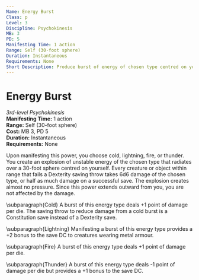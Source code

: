 ```yaml
---
Name: Energy Burst
Class: p
Level: 3
Discipline: Psychokinesis
MB: 3
PD: 5
Manifesting Time: 1 action
Range: Self (30-foot sphere)
Duration: Instantaneous
Requirements: None
Short Description: Produce burst of energy of chosen type centred on yourself
---
```

# Energy Burst
*3rd-level Psychokinesis*\
**Manifesting Time:** 1 action\
**Range:** Self (30-foot sphere)\
**Cost:** MB 3, PD 5\
**Duration:** Instantaneous\
**Requirements:** None

Upon manifesting this power, you choose cold,
lightning, fire, or thunder. You create an explosion of unstable
energy of the chosen type that radiates over a 30-foot sphere
centred on yourself. Every creature or object within range
that fails a Dexterity saving throw takes 6d6 damage of the
chosen type, or half as much damage on a successful save.
The explosion creates almost no pressure. Since this power
extends outward from you, you are not affected by the damage.

\subparagraph{Cold} A burst of this energy type deals +1 point
of damage per die. The saving throw to reduce damage from
a cold burst is a Constitution save instead of a Dexterity
save.

\subparagraph{Lightning} Manifesting a burst of this energy
type provides a +2 bonus to the save DC to creatures wearing
metal armour.

\subparagraph{Fire} A burst of this energy type deals +1 point
of damage per die.

\subparagraph{Thunder} A burst of this energy type deals -1
point of damage per die but provides a +1 bonus to the save
DC.
